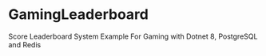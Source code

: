 # GamingLeaderboard
Score Leaderboard System Example For Gaming with Dotnet 8, PostgreSQL and Redis
